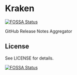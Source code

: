 # Kraken

[![FOSSA Status](https://app.fossa.io/api/projects/git%2Bgithub.com%2Fbergren2%2Fkraken.svg?type=shield)](https://app.fossa.io/projects/git%2Bgithub.com%2Fbergren2%2Fkraken?ref=badge_shield)

GitHub Release Notes Aggregator


## License

See LICENSE for details.

[![FOSSA Status](https://app.fossa.io/api/projects/git%2Bgithub.com%2Fbergren2%2Fkraken.svg?type=large)](https://app.fossa.io/projects/git%2Bgithub.com%2Fbergren2%2Fkraken?ref=badge_large)
